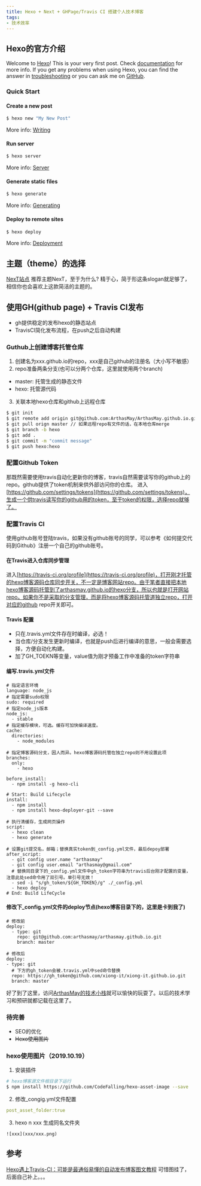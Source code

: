 ```yaml
---
title: Hexo + Next + GHPage/Travis CI 搭建个人技术博客
tags:
- 技术效率
---
```

## Hexo的官方介绍


Welcome to [Hexo](https://hexo.io/)! This is your very first post. Check [documentation](https://hexo.io/docs/) for more info. If you get any problems when using Hexo, you can find the answer in [troubleshooting](https://hexo.io/docs/troubleshooting.html) or you can ask me on [GitHub](https://github.com/hexojs/hexo/issues).

### Quick Start

#### Create a new post

``` bash
$ hexo new "My New Post"
```

More info: [Writing](https://hexo.io/docs/writing.html)

#### Run server

``` bash
$ hexo server
```

More info: [Server](https://hexo.io/docs/server.html)

#### Generate static files

``` bash
$ hexo generate
```

More info: [Generating](https://hexo.io/docs/generating.html)

#### Deploy to remote sites

``` bash
$ hexo deploy
```

More info: [Deployment](https://hexo.io/docs/deployment.html)

## 主题（theme）的选择

[NexT站点](http://theme-next.iissnan.com) 推荐主题NexT，至于为什么? 精于心，简于形这条slogan就足够了，相信你也会喜欢上这款简洁的主题的。

## 使用GH(github page) + Travis CI发布

* gh提供稳定的发布hexo的静态站点
* TravisCI简化发布流程，在push之后自动构建

### Guthub上创建博客托管仓库
1. 创建名为xxx.github.io的repo，xxx是自己github的注册名（大小写不敏感）
2. repo准备两条分支(也可以分两个仓库，这里就使用两个branch)
  * master: 托管生成的静态文件
  * hexo: 托管源代码
3. 关联本地hexo仓库和github上远程仓库
``` bash
$ git init 
$ git remote add origin git@github.com:ArthasMay/ArthasMay.github.io.git
$ git pull orign master // 如果远程repo有文件的话，在本地仓库merge
$ git branch -b hexo
$ git add .
$ git commit -m "commit message"
$ git push hexo:hexo
```

### 配置Github Token
那既然需要使用travis自动化更新你的博客，travis自然需要读写你的github上的repo。github提供了token机制来供外部访问你的仓库。
进入[https://github.com/settings/tokens](https://github.com/settings/tokens)，生成一个供travis读写你的github用的token，至于token的权限，选择repo就够了。

### 配置Travis CI

使用github账号登陆travis，如果没有github账号的同学，可以参考《如何提交代码到Github》注册一个自己的github账号。

#### 在Travis进入仓库同步管理

进入[https://travis-ci.org/profile](https://travis-ci.org/profile)，打开刚才托管的hexo博客源码仓库同步开关，不一定是博客网站repo。由于笔者直接把本地hexo博客源码托管到了arthasmay.github.io的hexo分支，所以也就是打开网站repo。如果你不是采取的分支管理，而是将hexo博客源码托管道独立repo，打开对应的github repo开关即可。

#### Travis 配置

* 只在.travis.yml文件存在时编译，必选！
* 当仓库/分支发生更新时编译，也就是push后进行编译的意思，一般会需要选择，方便自动化构建。
* 加了GH_TOEKN等变量，value值为刚才预备工作中准备的token字符串

#### 编写.travis.yml文件

```
# 指定语言环境
language: node_js
# 指定需要sudo权限
sudo: required
# 指定node_js版本
node_js: 
  - stable
# 指定缓存模块，可选。缓存可加快编译速度。
cache:
  directories:
    - node_modules

# 指定博客源码分支，因人而异。hexo博客源码托管在独立repo则不用设置此项
branches:
  only:
    - hexo 

before_install:
  - npm install -g hexo-cli

# Start: Build Lifecycle
install:
  - npm install
  - npm install hexo-deployer-git --save

# 执行清缓存，生成网页操作
script:
  - hexo clean
  - hexo generate

# 设置git提交名，邮箱；替换真实token到_config.yml文件，最后depoy部署
after_script:
  - git config user.name "arthasmay"
  - git config user.email "arthasmay@gmail.com"
  # 替换同目录下的_config.yml文件中gh_token字符串为travis后台刚才配置的变量，注意此处sed命令用了双引号。单引号无效！
  - sed -i "s/gh_token/${GH_TOKEN}/g" ./_config.yml
  - hexo deploy
# End: Build LifeCycle
```

#### 修改下_config.yml文件的deploy节点(hexo博客目录下的，这里是卡到我了)

```
# 修改前
deploy:
  - type: git
    repo: git@github.com:arthasmay/arthasmay.github.io.git
    branch: master
```

```
# 修改后
deploy:
- type: git
  # 下方的gh_token会被.travis.yml中sed命令替换
  repo: https://gh_token@github.com/xiong-it/xiong-it.github.io.git
  branch: master
```

好了到了这里，访问[ArthasMay的技术小栈](https://arthasmay.github.io/)就可以愉快的玩耍了。以后的技术学习和预研就都记载在这里了。

### 待完善
* SEO的优化
* ~~Hexo使用图片~~

### hexo使用图片（2019.10.19）

1. 安装插件

``` bash
# hexo博客源文件根目录下运行
$ npm install https://github.com/CodeFalling/hexo-asset-image --save
```

2. 修改_congig.yml文件配置
``` yml
post_asset_folder:true
```

3. hexo n xxx 生成同名文件夹
```
![xxx](xxx/xxx.png)
```

## 参考
[Hexo遇上Travis-CI：可能是最通俗易懂的自动发布博客图文教程](https://blog.csdn.net/Xiong_IT/article/details/78675874)
可惜图挂了，后面自己补上。。。






